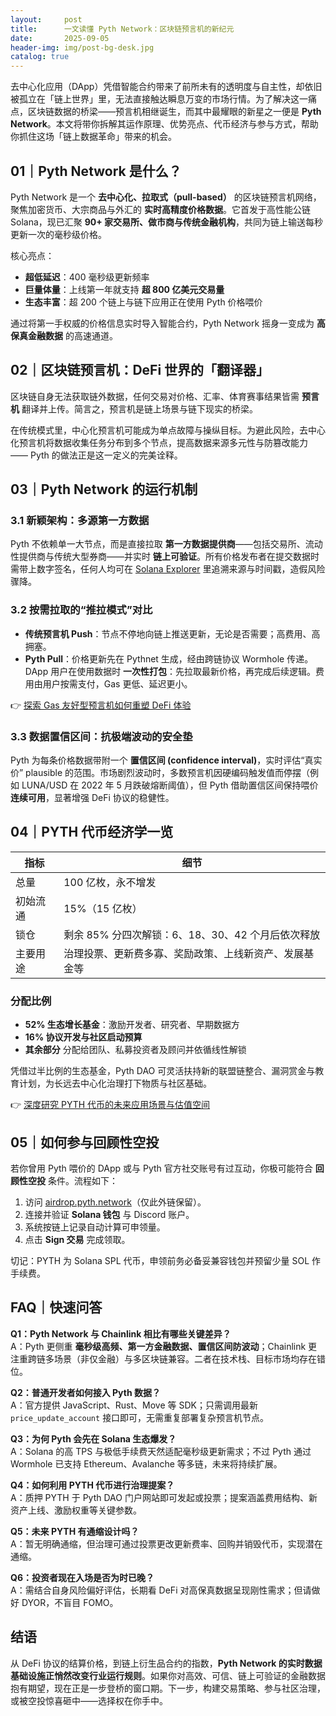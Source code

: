 ```yaml
---
layout:     post
title:      一文读懂 Pyth Network：区块链预言机的新纪元
date:       2025-09-05
header-img: img/post-bg-desk.jpg
catalog: true
---
```


去中心化应用（DApp）凭借智能合约带来了前所未有的透明度与自主性，却依旧被孤立在「链上世界」里，无法直接触达瞬息万变的市场行情。为了解决这一痛点，区块链数据的桥梁——预言机相继诞生，而其中最耀眼的新星之一便是 **Pyth Network**。本文将带你拆解其运作原理、优势亮点、代币经济与参与方式，帮助你抓住这场「链上数据革命」带来的机会。

## 01｜Pyth Network 是什么？

Pyth Network 是一个 **去中心化、拉取式（pull-based）** 的区块链预言机网络，聚焦加密货币、大宗商品与外汇的 **实时高精度价格数据**。它首发于高性能公链 Solana，现已汇聚 **90+ 家交易所、做市商与传统金融机构**，共同为链上输送每秒更新一次的毫秒级价格。

核心亮点：

- **超低延迟**：400 毫秒级更新频率  
- **巨量体量**：上线第一年就支持 **超 800 亿美元交易量**  
- **生态丰富**：超 200 个链上与链下应用正在使用 Pyth 价格喂价  

通过将第一手权威的价格信息实时导入智能合约，Pyth Network 摇身一变成为 **高保真金融数据** 的高速通道。

## 02｜区块链预言机：DeFi 世界的「翻译器」

区块链自身无法获取链外数据，任何交易对价格、汇率、体育赛事结果皆需 **预言机** 翻译并上传。简言之，预言机是链上场景与链下现实的桥梁。

在传统模式里，中心化预言机可能成为单点故障与操纵目标。为避此风险，去中心化预言机将数据收集任务分布到多个节点，提高数据来源多元性与防篡改能力 —— Pyth 的做法正是这一定义的完美诠释。

## 03｜Pyth Network 的运行机制

### 3.1 新颖架构：多源第一方数据

Pyth 不依赖单一大节点，而是直接拉取 **第一方数据提供商**——包括交易所、流动性提供商与传统大型券商——并实时 **链上可验证**。所有价格发布者在提交数据时需带上数字签名，任何人均可在 [Solana Explorer](https://explorer.solana.com) 里追溯来源与时间戳，造假风险骤降。

### 3.2 按需拉取的“推拉模式”对比

- **传统预言机 Push**：节点不停地向链上推送更新，无论是否需要；高费用、高拥塞。  
- **Pyth Pull**：价格更新先在 Pythnet 生成，经由跨链协议 Wormhole 传递。DApp 用户在使用数据时 **一次性打包**：先拉取最新价格，再完成后续逻辑。费用由用户按需支付，Gas 更低、延迟更小。

👉 [探索 Gas 友好型预言机如何重塑 DeFi 体验](https://okxdog.com/)

### 3.3 数据置信区间：抗极端波动的安全垫

Pyth 为每条价格数据带附一个 **置信区间 (confidence interval)**，实时评估“真实价” plausible 的范围。市场剧烈波动时，多数预言机因硬编码触发值而停摆（例如 LUNA/USD 在 2022 年 5 月跌破熔断阈值），但 Pyth 借助置信区间保持喂价 **连续可用**，显著增强 DeFi 协议的稳健性。

## 04｜PYTH 代币经济学一览

| 指标 | 细节 |
|------|------|
| 总量 | 100 亿枚，永不增发 |
| 初始流通 | 15%（15 亿枚） |
| 锁仓 | 剩余 85% 分四次解锁：6、18、30、42 个月后依次释放 |
| 主要用途 | 治理投票、更新费多寡、奖励政策、上线新资产、发展基金等 |

### 分配比例

- **52% 生态增长基金**：激励开发者、研究者、早期数据方  
- **16% 协议开发与社区启动预算**  
- **其余部分** 分配给团队、私募投资者及顾问并依循线性解锁

凭借过半比例的生态基金，Pyth DAO 可灵活扶持新的联盟链整合、漏洞赏金与教育计划，为长远去中心化治理打下物质与社区基础。

👉 [深度研究 PYTH 代币的未来应用场景与估值空间](https://okxdog.com/)

## 05｜如何参与回顾性空投

若你曾用 Pyth 喂价的 DApp 或与 Pyth 官方社交账号有过互动，你极可能符合 **回顾性空投** 条件。流程如下：

1. 访问 [airdrop.pyth.network](https://airdrop.pyth.network)（仅此外链保留）。  
2. 连接并验证 **Solana 钱包** 与 Discord 账户。  
3. 系统按链上记录自动计算可申领量。  
4. 点击 **Sign 交易** 完成领取。  

切记：PYTH 为 Solana SPL 代币，申领前务必备妥兼容钱包并预留少量 SOL 作手续费。

## FAQ｜快速问答

**Q1：Pyth Network 与 Chainlink 相比有哪些关键差异？**  
A：Pyth 更侧重 **毫秒级高频、第一方金融数据、置信区间防波动**；Chainlink 更注重跨链多场景（非仅金融）与多区块链兼容。二者在技术栈、目标市场均存在错位。

**Q2：普通开发者如何接入 Pyth 数据？**  
A：官方提供 JavaScript、Rust、Move 等 SDK；只需调用最新 `price_update_account` 接口即可，无需重复部署复杂预言机节点。

**Q3：为何 Pyth 会先在 Solana 生态爆发？**  
A：Solana 的高 TPS 与极低手续费天然适配毫秒级更新需求；不过 Pyth 通过 Wormhole 已支持 Ethereum、Avalanche 等多链，未来将持续扩展。

**Q4：如何利用 PYTH 代币进行治理提案？**  
A：质押 PYTH 于 Pyth DAO 门户网站即可发起或投票；提案涵盖费用结构、新资产上线、激励权重等关键参数。

**Q5：未来 PYTH 有通缩设计吗？**  
A：暂无明确通缩，但治理可通过投票更改更新费率、回购并销毁代币，实现潜在通缩。

**Q6：投资者现在入场是否为时已晚？**  
A：需结合自身风险偏好评估，长期看 DeFi 对高保真数据呈现刚性需求；但请做好 DYOR，不盲目 FOMO。

## 结语

从 DeFi 协议的结算价格，到链上衍生品合约的指数，**Pyth Network 的实时数据基础设施正悄然改变行业运行规则**。如果你对高效、可信、链上可验证的金融数据抱有期望，现在正是一步登桥的窗口期。下一步，构建交易策略、参与社区治理，或被空投惊喜砸中——选择权在你手中。